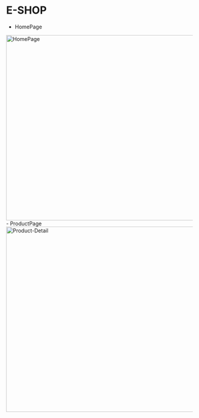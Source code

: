 

# E-SHOP
- HomePage
 <img src="https://i.ibb.co/P1P2nLc/HomePage.jpg" alt="HomePage" width='800px' height='500px'>
- ProductPage
<img src="https://i.ibb.co/ZJq9T4R/Product-Detail.jpg" alt="Product-Detail" width='800px' height='500px'>
    